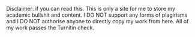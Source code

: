 Disclaimer:
if you can read this. This is only a site for me to store my academic bullshit and content. I DO NOT support any forms of plagirisms and I DO NOT authorise anyone to directly copy my work from here.
All of my work passes the Turnitin check.
